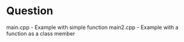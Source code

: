 # Question

main.cpp - Example with simple function
main2.cpp - Example with a function as a class member
